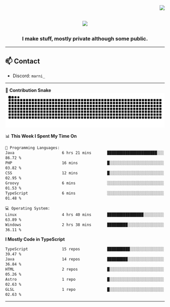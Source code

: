 <img align="right" src="https://komarev.com/ghpvc/?username=itzmarni&label=Profile%20views&color=0e75b6&style=flat">

<h1 align="center">
  <a href="https://git.io/typing-svg">
    <img src="https://readme-typing-svg.herokuapp.com/?lines=Hi+👋,+I'm+Marni!;&center=true&size=30">
  </a>
</h1>
<h3 align="center">I make stuff, mostly private although some public.</h3>

---

## 📫 Contact

- Discord: `marni_`

---

🐍 **Contribution Snake**
<picture>
  <source media="(prefers-color-scheme: dark)" srcset="https://github.com/ItzMarni/ItzMarni/blob/output/github-contribution-grid-snake-dark.svg" />
  <source media="(prefers-color-scheme: light)" srcset="https://github.com/ItzMarni/ItzMarni/blob/output/github-contribution-grid-snake.svg" />
  <img alt="github-snake" src="https://github.com/ItzMarni/ItzMarni/blob/output/github-contribution-grid-snake-dark.svg" />
</picture>

<!--START_SECTION:waka-->
📊 **This Week I Spent My Time On** 

```text
💬 Programming Languages: 
Java                     6 hrs 21 mins       ██████████████████████░░░   86.72 % 
PHP                      16 mins             █░░░░░░░░░░░░░░░░░░░░░░░░   03.82 % 
CSS                      12 mins             █░░░░░░░░░░░░░░░░░░░░░░░░   02.95 % 
Groovy                   6 mins              ░░░░░░░░░░░░░░░░░░░░░░░░░   01.53 % 
TypeScript               6 mins              ░░░░░░░░░░░░░░░░░░░░░░░░░   01.48 % 

💻 Operating System: 
Linux                    4 hrs 40 mins       ████████████████░░░░░░░░░   63.89 % 
Windows                  2 hrs 38 mins       █████████░░░░░░░░░░░░░░░░   36.11 % 
```

**I Mostly Code in TypeScript** 

```text
TypeScript               15 repos            ██████████░░░░░░░░░░░░░░░   39.47 % 
Java                     14 repos            █████████░░░░░░░░░░░░░░░░   36.84 % 
HTML                     2 repos             █░░░░░░░░░░░░░░░░░░░░░░░░   05.26 % 
Astro                    1 repo              █░░░░░░░░░░░░░░░░░░░░░░░░   02.63 % 
GLSL                     1 repo              █░░░░░░░░░░░░░░░░░░░░░░░░   02.63 % 
```




<!--END_SECTION:waka-->

-------
